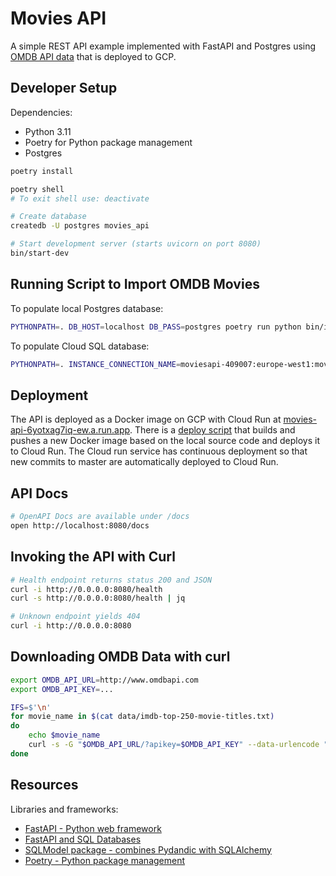 # Movies API

A simple REST API example implemented with FastAPI and Postgres using [OMDB API data](https://www.omdbapi.com/) that is deployed to GCP.

## Developer Setup

Dependencies:

* Python 3.11
* Poetry for Python package management
* Postgres

```sh
poetry install

poetry shell
# To exit shell use: deactivate

# Create database
createdb -U postgres movies_api

# Start development server (starts uvicorn on port 8080)
bin/start-dev
```

## Running Script to Import OMDB Movies

To populate local Postgres database:

```sh
PYTHONPATH=. DB_HOST=localhost DB_PASS=postgres poetry run python bin/import-omdb-movies
```

To populate Cloud SQL database:

```sh
PYTHONPATH=. INSTANCE_CONNECTION_NAME=moviesapi-409007:europe-west1:movies-api DB_PASS=... poetry run python bin/import-omdb-movies
```

## Deployment

The API is deployed as a Docker image on GCP with Cloud Run at [movies-api-6yotxag7iq-ew.a.run.app](https://movies-api-6yotxag7iq-ew.a.run.app/docs). There is a [deploy script](bin/deploy) that builds and pushes a new
Docker image based on the local source code and deploys it to Cloud Run. The Cloud run service has continuous
deployment so that new commits to master are automatically deployed to Cloud Run.

## API Docs

```sh
# OpenAPI Docs are available under /docs
open http://localhost:8080/docs
```

## Invoking the API with Curl

```sh
# Health endpoint returns status 200 and JSON
curl -i http://0.0.0.0:8080/health  
curl -s http://0.0.0.0:8080/health | jq

# Unknown endpoint yields 404
curl -i http://0.0.0.0:8080
```

## Downloading OMDB Data with curl

```sh
export OMDB_API_URL=http://www.omdbapi.com
export OMDB_API_KEY=...

IFS=$'\n'
for movie_name in $(cat data/imdb-top-250-movie-titles.txt)
do
    echo $movie_name
    curl -s -G "$OMDB_API_URL/?apikey=$OMDB_API_KEY" --data-urlencode "t=$movie_name" | jq
done
```

## Resources

Libraries and frameworks:

* [FastAPI - Python web framework](https://fastapi.tiangolo.com/)
* [FastAPI and SQL Databases](https://fastapi.tiangolo.com/tutorial/sql-databases/)
* [SQLModel package - combines Pydandic with SQLAlchemy](https://github.com/tiangolo/sqlmodel)
* [Poetry - Python package management](https://python-poetry.org/)
